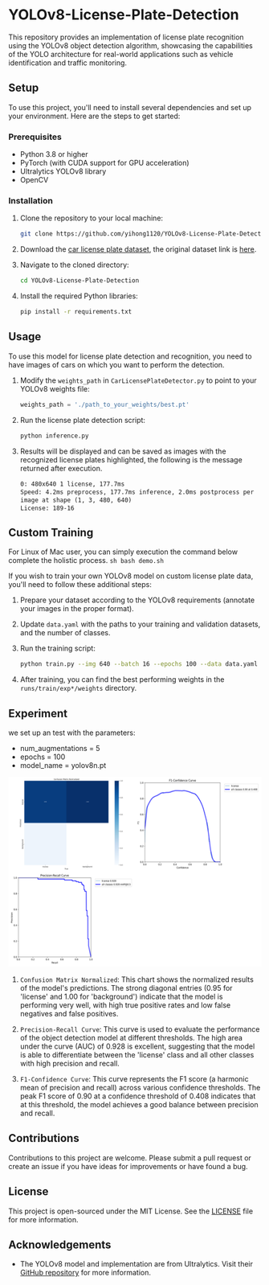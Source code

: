 # YOLOv8-License-Plate-Detection

This repository provides an implementation of license plate recognition using the YOLOv8 object detection algorithm, showcasing the capabilities of the YOLO architecture for real-world applications such as vehicle identification and traffic monitoring.

## Setup

To use this project, you'll need to install several dependencies and set up your environment. Here are the steps to get started:

### Prerequisites

- Python 3.8 or higher
- PyTorch (with CUDA support for GPU acceleration)
- Ultralytics YOLOv8 library
- OpenCV

### Installation

1. Clone the repository to your local machine:

    ```sh
    git clone https://github.com/yihong1120/YOLOv8-License-Plate-Detection.git
    ```

2. Download the [car license plate dataset](https://1drv.ms/u/s!AiltJg0lR4P-ylzt6zyr3s3tEpij?e=r5E9ja), the  original dataset link is [here](https://www.kaggle.com/datasets/andrewmvd/car-plate-detection?resource=download).

3. Navigate to the cloned directory:

    ```sh
    cd YOLOv8-License-Plate-Detection
    ```

4. Install the required Python libraries:

    ```sh
    pip install -r requirements.txt
    ```

## Usage

To use this model for license plate detection and recognition, you need to have images of cars on which you want to perform the detection.

1. Modify the `weights_path` in `CarLicensePlateDetector.py` to point to your YOLOv8 weights file:

    ```python
    weights_path = './path_to_your_weights/best.pt'
    ```

2. Run the license plate detection script:

    ```sh
    python inference.py
    ```

3. Results will be displayed and can be saved as images with the recognized license plates highlighted, the following is the message returned after execution.
    ```
    0: 480x640 1 license, 177.7ms
    Speed: 4.2ms preprocess, 177.7ms inference, 2.0ms postprocess per image at shape (1, 3, 480, 640)
    License: 189-16
    ```

## Custom Training

For Linux of Mac user, you can simply execution the command below complete the holistic process.
    ```sh
    bash demo.sh
    ```

If you wish to train your own YOLOv8 model on custom license plate data, you'll need to follow these additional steps:

1. Prepare your dataset according to the YOLOv8 requirements (annotate your images in the proper format).
2. Update `data.yaml` with the paths to your training and validation datasets, and the number of classes.
3. Run the training script:

    ```sh
    python train.py --img 640 --batch 16 --epochs 100 --data data.yaml --weights yolov8n.pt
    ```

4. After training, you can find the best performing weights in the `runs/train/exp*/weights` directory.

## Experiment

we set up an test with the parameters:
- num_augmentations = 5
- epochs = 100
- model_name = yolov8n.pt

![train_output](./images/train_output.png)

1. `Confusion Matrix Normalized`: This chart shows the normalized results of the model's predictions. The strong diagonal entries (0.95 for 'license' and 1.00 for 'background') indicate that the model is performing very well, with high true positive rates and low false negatives and false positives.

2. `Precision-Recall Curve`: This curve is used to evaluate the performance of the object detection model at different thresholds. The high area under the curve (AUC) of 0.928 is excellent, suggesting that the model is able to differentiate between the 'license' class and all other classes with high precision and recall.

3. `F1-Confidence Curve`: This curve represents the F1 score (a harmonic mean of precision and recall) across various confidence thresholds. The peak F1 score of 0.90 at a confidence threshold of 0.408 indicates that at this threshold, the model achieves a good balance between precision and recall.

## Contributions

Contributions to this project are welcome. Please submit a pull request or create an issue if you have ideas for improvements or have found a bug.

## License

This project is open-sourced under the MIT License. See the [LICENSE](./LICENSE) file for more information.

## Acknowledgements

- The YOLOv8 model and implementation are from Ultralytics. Visit their [GitHub repository](https://github.com/ultralytics/yolov8) for more information.